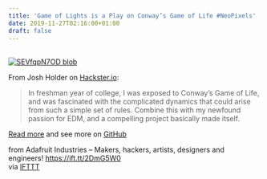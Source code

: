 ```yaml
---
title: 'Game of Lights is a Play on Conway’s Game of Life #NeoPixels'
date: 2019-11-27T02:16:00+01:00
draft: false
---
```


[  
![SEVfqpN7OD blob](https://cdn-blog.adafruit.com/uploads/2019/11/SEVfqpN7OD.blob_.jpeg "_SEVfqpN7OD.blob.jpeg")](https://www.hackster.io/josh-holder/game-of-lights-1d74af)

From Josh Holder on [Hackster.io](https://www.hackster.io/josh-holder/game-of-lights-1d74af):

> In freshman year of college, I was exposed to Conway’s Game of Life, and was fascinated with the complicated dynamics that could arise from such a simple set of rules. Combine this with my newfound passion for EDM, and a compelling project basically made itself.

[Read more](https://www.hackster.io/josh-holder/game-of-lights-1d74af) and see more on [GitHub](https://github.com/josh-holder/ENGI301)

  
  
from Adafruit Industries – Makers, hackers, artists, designers and engineers! https://ift.tt/2DmG5W0  
via [IFTTT](https://ifttt.com/?ref=da&site=blogger)